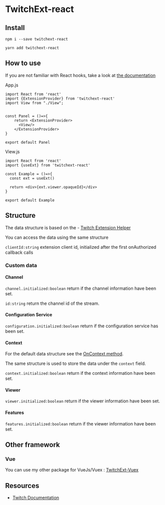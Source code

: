 # TwitchExt-react


## Install

```npm i --save twitchext-react```

```yarn add twitchext-react```

## How to use

If you are not familiar with React hooks, take a look at [the documentation](https://reactjs.org/docs/hooks-intro.html)

App.js
```
import React from 'react'
import {ExtensionProvider} from 'twitchext-react'
import View from "./View";


const Panel = ()=>{
    return <ExtensionProvider>
      <View/>
    </ExtensionProvider>
}

export default Panel
```

View.js
```
import React from 'react'
import {useExt} from 'twitchext-react'

const Example = ()=>{
  const ext = useExt()
  
  return <div>{ext.viewer.opaqueId}</div>
}

export default Example
```

## Structure

The data structure is based on the - [Twitch Extension Helper](https://dev.twitch.tv/docs/extensions/reference/#javascript-helper)

You can access the data using the same structure

`clientId:string` extension client id, initialized after the first onAuthorized callback calls

### Custom data

#### Channel
`channel.initialized:boolean` return if the channel information have been set.

`id:string` return the channel id of the stream.

#### Configuration Service
`configuration.initialized:boolean` return if the configuration service has been set.

#### Context

For the default data structure see the [OnContext method](https://dev.twitch.tv/docs/extensions/reference/#javascript-helper).

The same structure is used to store the data under the `context` field.

`context.initialized:boolean` return if the context information have been set.

#### Viewer
`viewer.initialized:boolean` return if the viewer information have been set.

#### Features
`features.initialized:boolean` return if the viewer information have been set.

## Other framework

### Vue
You can use my other package for VueJs/Vuex : [TwitchExt-Vuex](https://www.npmjs.com/package/twitchext-vuex) 

## Resources
- [Twitch Documentation](https://dev.twitch.tv/docs/extensions/reference/#javascript-helper)